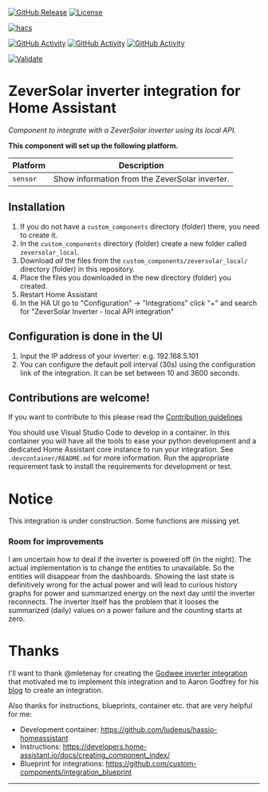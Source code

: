 [![GitHub Release][releases-shield]][releases]
[![License][license-shield]](LICENSE)

[![hacs][hacsbadge]][hacs]

[![GitHub Activity][commits-shield_y]][commits]
[![GitHub Activity][commits-shield_m]][commits]
[![GitHub Activity][commits-shield_w]][commits]


[![Validate][validate-shield]][validation]

<!--
[!Project Maintenance][maintenance-shield]
[![BuyMeCoffee][buymecoffeebadge]][buymecoffee]

[![Discord][discord-shield]][discord]
[![Community Forum][forum-shield]][forum]
-->

# ZeverSolar inverter integration for Home Assistant

<!--_Component to integrate with [zeversolar_local][zeversolar_local]._ -->
_Component to integrate with a ZeverSolar inverter using its local API._

**This component will set up the following platform.**

Platform | Description
-- | --
`sensor` | Show information from the ZeverSolar inverter.

<!-- ![example][exampleimg] -->

## Installation

1. If you do not have a `custom_components` directory (folder) there, you need to create it.
2. In the `custom_components` directory (folder) create a new folder called `zeversolar_local`.
3. Download _all_ the files from the `custom_components/zeversolar_local/` directory (folder) in this repository.
4. Place the files you downloaded in the new directory (folder) you created.
5. Restart Home Assistant
6. In the HA UI go to "Configuration" -> "Integrations" click "+" and search for "ZeverSolar Inverter - local API integration"

## Configuration is done in the UI

1. Input the IP address of your inverter: e.g. 192.168.5.101
2. You can configure the default poll interval (30s) using the configuration link of the integration. It can be set between 10 and 3600 seconds.

## Contributions are welcome!

If you want to contribute to this please read the [Contribution guidelines](CONTRIBUTING.md)

You should use Visual Studio Code to develop in a container. In this container you
will have all the tools to ease your python development and a dedicated Home
Assistant core instance to run your integration. See `.devcontainer/README.md` for more information.
Run the appropriate requirement task to install the requirements for development or test.

# Notice

This integration is under construction.
Some functions are missing yet.


### Room for improvements
I am uncertain how to deal if the inverter is powered off (in the night). The actual implementation is to change the entities to unavailable. So the entities will disappear from the dashboards.
Showing the last state is definitively wrong for the actual power and will lead to curious history graphs for power and summarized energy on the next day until the inverter reconnects.
The inverter itself has the problem that it looses the summarized (daily) values on a power failure and the counting starts at zero.

# Thanks
I'll want to thank @mletenay for creating the [Godwee inverter integration](https://www.home-assistant.io/integrations/goodwe/) that motivated me to implement this integration and to Aaron Godfrey for his [blog](https://aarongodfrey.dev/home%20automation/building_a_home_assistant_custom_component_part_1/) to create an integration.

Also thanks for instructions, blueprints, container etc. that are very helpful for me:
- Development container: https://github.com/ludeeus/hassio-homeassistant
- Instructions: https://developers.home-assistant.io/docs/creating_component_index/
- Blueprint for integrations: https://github.com/custom-components/integration_blueprint

***

<!-- HACS-Default-orange.svg?style=for-the-badge -->
[releases-shield]: https://img.shields.io/github/v/release/NECH2004/zeversolar_local?style=for-the-badge
[releases]: https://github.com/NECH2004/zeversolar_local/releases

[commits-shield_y]: https://img.shields.io/github/commit-activity/y/NECH2004/zeversolar_local?style=for-the-badge
[commits-shield_m]: https://img.shields.io/github/commit-activity/m/NECH2004/zeversolar_local?style=for-the-badge
[commits-shield_w]: https://img.shields.io/github/commit-activity/w/NECH2004/zeversolar_local?style=for-the-badge
[commits]: https://github.com/NECH2004/zeversolar_local/commits/dev

[validate-shield]: https://github.com/NECH2004/zeversolar_local/actions/workflows/validate.yml/badge.svg?branch=dev
[validation]: https://github.com/NECH2004/zeversolar_local/actions/workflows/validate.yml

[hacs]: https://github.com/custom-components/hacs
[hacsbadge]: https://img.shields.io/badge/HACS-Custom-orange.svg?style=for-the-badge
[license-shield]:https://img.shields.io/github/license/NECH2004/zeversolar_local?style=for-the-badge
[maintenance-shield]: https://img.shields.io/badge/maintainer-Christian%20Neumeier%20%40NECH2004?style=for-the-badge

[zeversolar_local]: https://github.com/NECH2004/zeversolar_local
[exampleimg]: example.png
[forum-shield]: https://img.shields.io/badge/community-forum-brightgreen.svg?style=for-the-badge
[forum]: https://community.home-assistant.io/


